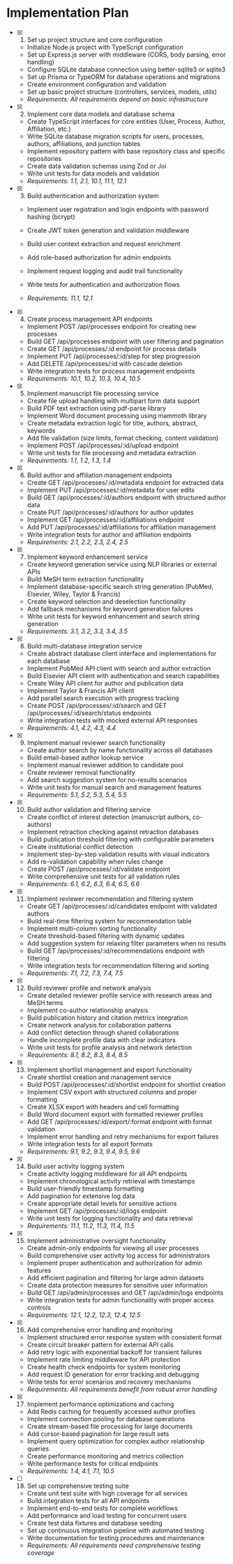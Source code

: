 # Implementation Plan

- [x] 1. Set up project structure and core configuration





  - Initialize Node.js project with TypeScript configuration
  - Set up Express.js server with middleware (CORS, body parsing, error handling)
  - Configure SQLite database connection using better-sqlite3 or sqlite3
  - Set up Prisma or TypeORM for database operations and migrations
  - Create environment configuration and validation
  - Set up basic project structure (controllers, services, models, utils)
  - _Requirements: All requirements depend on basic infrastructure_

- [x] 2. Implement core data models and database schema










  - Create TypeScript interfaces for core entities (User, Process, Author, Affiliation, etc.)
  - Write SQLite database migration scripts for users, processes, authors, affiliations, and junction tables
  - Implement repository pattern with base repository class and specific repositories
  - Create data validation schemas using Zod or Joi
  - Write unit tests for data models and validation
  - _Requirements: 1.1, 2.1, 10.1, 11.1, 12.1_

- [x] 3. Build authentication and authorization system



















  - Implement user registration and login endpoints with password hashing (bcrypt)

  - Create JWT token generation and validation middleware
  - Build user context extraction and request enrichment
  - Add role-based authorization for admin endpoints
  - Implement request logging and audit trail functionality
  - Write tests for authentication and authorization flows
  - _Requirements: 11.1, 12.1_

- [x] 4. Create process management API endpoints


  - Implement POST /api/processes endpoint for creating new processes
  - Build GET /api/processes endpoint with user filtering and pagination
  - Create GET /api/processes/:id endpoint for process details
  - Implement PUT /api/processes/:id/step for step progression
  - Add DELETE /api/processes/:id with cascade deletion
  - Write integration tests for process management endpoints
  - _Requirements: 10.1, 10.2, 10.3, 10.4, 10.5_

- [x] 5. Implement manuscript file processing service












  - Create file upload handling with multipart form data support
  - Build PDF text extraction using pdf-parse library
  - Implement Word document processing using mammoth library
  - Create metadata extraction logic for title, authors, abstract, keywords
  - Add file validation (size limits, format checking, content validation)
  - Implement POST /api/processes/:id/upload endpoint
  - Write unit tests for file processing and metadata extraction
  - _Requirements: 1.1, 1.2, 1.3, 1.4_

- [x] 6. Build author and affiliation management endpoints





  - Create GET /api/processes/:id/metadata endpoint for extracted data
  - Implement PUT /api/processes/:id/metadata for user edits
  - Build GET /api/processes/:id/authors endpoint with structured author data
  - Create PUT /api/processes/:id/authors for author updates
  - Implement GET /api/processes/:id/affiliations endpoint
  - Add PUT /api/processes/:id/affiliations for affiliation management
  - Write integration tests for author and affiliation endpoints
  - _Requirements: 2.1, 2.2, 2.3, 2.4, 2.5_

- [x] 7. Implement keyword enhancement service





  - Create keyword generation service using NLP libraries or external APIs
  - Build MeSH term extraction functionality
  - Implement database-specific search string generation (PubMed, Elsevier, Wiley, Taylor & Francis)
  - Create keyword selection and deselection functionality
  - Add fallback mechanisms for keyword generation failures
  - Write unit tests for keyword enhancement and search string generation
  - _Requirements: 3.1, 3.2, 3.3, 3.4, 3.5_

- [x] 8. Build multi-database integration service





  - Create abstract database client interface and implementations for each database
  - Implement PubMed API client with search and author extraction
  - Build Elsevier API client with authentication and search capabilities
  - Create Wiley API client for author and publication data
  - Implement Taylor & Francis API client
  - Add parallel search execution with progress tracking
  - Create POST /api/processes/:id/search and GET /api/processes/:id/search/status endpoints
  - Write integration tests with mocked external API responses
  - _Requirements: 4.1, 4.2, 4.3, 4.4_

- [x] 9. Implement manual reviewer search functionality












  - Create author search by name functionality across all databases
  - Build email-based author lookup service
  - Implement manual reviewer addition to candidate pool
  - Create reviewer removal functionality
  - Add search suggestion system for no-results scenarios
  - Write unit tests for manual search and management features
  - _Requirements: 5.1, 5.2, 5.3, 5.4, 5.5_

- [x] 10. Build author validation and filtering service





  - Create conflict of interest detection (manuscript authors, co-authors)
  - Implement retraction checking against retraction databases
  - Build publication threshold filtering with configurable parameters
  - Create institutional conflict detection
  - Implement step-by-step validation results with visual indicators
  - Add re-validation capability when rules change
  - Create POST /api/processes/:id/validate endpoint
  - Write comprehensive unit tests for all validation rules
  - _Requirements: 6.1, 6.2, 6.3, 6.4, 6.5, 6.6_

- [x] 11. Implement reviewer recommendation and filtering system





  - Create GET /api/processes/:id/candidates endpoint with validated authors
  - Build real-time filtering system for recommendation table
  - Implement multi-column sorting functionality
  - Create threshold-based filtering with dynamic updates
  - Add suggestion system for relaxing filter parameters when no results
  - Build GET /api/processes/:id/recommendations endpoint with filtering
  - Write integration tests for recommendation filtering and sorting
  - _Requirements: 7.1, 7.2, 7.3, 7.4, 7.5_

- [x] 12. Build reviewer profile and network analysis





  - Create detailed reviewer profile service with research areas and MeSH terms
  - Implement co-author relationship analysis
  - Build publication history and citation metrics integration
  - Create network analysis for collaboration patterns
  - Add conflict detection through shared collaborations
  - Handle incomplete profile data with clear indicators
  - Write unit tests for profile analysis and network detection
  - _Requirements: 8.1, 8.2, 8.3, 8.4, 8.5_

- [x] 13. Implement shortlist management and export functionality





  - Create shortlist creation and management service
  - Build POST /api/processes/:id/shortlist endpoint for shortlist creation
  - Implement CSV export with structured columns and proper formatting
  - Create XLSX export with headers and cell formatting
  - Build Word document export with formatted reviewer profiles
  - Add GET /api/processes/:id/export/:format endpoint with format validation
  - Implement error handling and retry mechanisms for export failures
  - Write integration tests for all export formats
  - _Requirements: 9.1, 9.2, 9.3, 9.4, 9.5, 9.6_

- [x] 14. Build user activity logging system




  - Create activity logging middleware for all API endpoints
  - Implement chronological activity retrieval with timestamps
  - Build user-friendly timestamp formatting
  - Add pagination for extensive log data
  - Create appropriate detail levels for sensitive actions
  - Implement GET /api/processes/:id/logs endpoint
  - Write unit tests for logging functionality and data retrieval
  - _Requirements: 11.1, 11.2, 11.3, 11.4, 11.5_

- [x] 15. Implement administrative oversight functionality





  - Create admin-only endpoints for viewing all user processes
  - Build comprehensive user activity log access for administrators
  - Implement proper authentication and authorization for admin features
  - Add efficient pagination and filtering for large admin datasets
  - Create data protection measures for sensitive user information
  - Build GET /api/admin/processes and GET /api/admin/logs endpoints
  - Write integration tests for admin functionality with proper access controls
  - _Requirements: 12.1, 12.2, 12.3, 12.4, 12.5_

- [x] 16. Add comprehensive error handling and monitoring

















  - Implement structured error response system with consistent format
  - Create circuit breaker pattern for external API calls
  - Add retry logic with exponential backoff for transient failures
  - Implement rate limiting middleware for API protection
  - Create health check endpoints for system monitoring
  - Add request ID generation for error tracking and debugging
  - Write tests for error scenarios and recovery mechanisms
  - _Requirements: All requirements benefit from robust error handling_

- [x] 17. Implement performance optimizations and caching








  - Add Redis caching for frequently accessed author profiles
  - Implement connection pooling for database operations
  - Create stream-based file processing for large documents
  - Add cursor-based pagination for large result sets
  - Implement query optimization for complex author relationship queries
  - Create performance monitoring and metrics collection
  - Write performance tests for critical endpoints
  - _Requirements: 1.4, 4.1, 7.1, 10.5_

- [ ] 18. Set up comprehensive testing suite
  - Create unit test suite with high coverage for all services
  - Build integration tests for all API endpoints
  - Implement end-to-end tests for complete workflows
  - Add performance and load testing for concurrent users
  - Create test data fixtures and database seeding
  - Set up continuous integration pipeline with automated testing
  - Write documentation for testing procedures and maintenance
  - _Requirements: All requirements need comprehensive testing coverage_